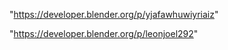 "https://developer.blender.org/p/yjafawhuwiyriaiz"

"https://developer.blender.org/p/leonjoel292"

 
 
